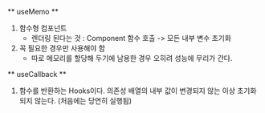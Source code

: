 ** useMemo **

1. 함수형 컴포넌트
   - 렌더링 된다는 것 : Component 함수 호출 -> 모든 내부 변수 초기화
2. 꼭 필요한 경우만 사용해야 함
   - 따로 메모리를 할당해 두기에 남용한 경우 오히려 성능에 무리가 간다.


** useCallback **
1. 함수를 반환하는 Hooks이다. 의존성 배열의 내부 값이 변경되지 않는 이상 초기화되지 않는다. (처음에는 당연히 실행됨)